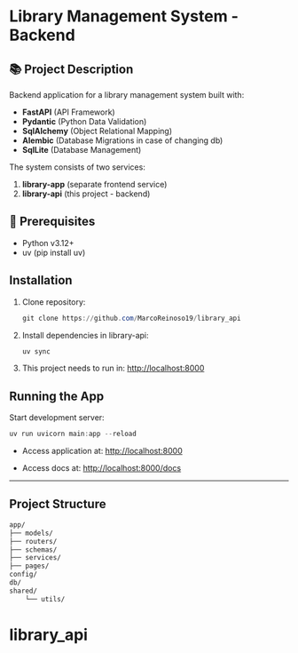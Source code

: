 # Library Management System - Backend

## 📚 Project Description

Backend application for a library management system built with:

- **FastAPI** (API Framework)
- **Pydantic** (Python Data Validation)
- **SqlAlchemy** (Object Relational Mapping)
- **Alembic** (Database Migrations in case of changing db)
- **SqlLite** (Database Management)

The system consists of two services:

1. **library-app** (separate frontend service)
2. **library-api** (this project - backend)

## 🚀 Prerequisites

- Python v3.12+
- uv (pip install uv)

## Installation

1. Clone repository:

   ```Powershell
   git clone https://github.com/MarcoReinoso19/library_api
   ```

2. Install dependencies in library-api:

   ```Powershell
   uv sync
   ```

3. This project needs to run in:
   <http://localhost:8000>

## Running the App

Start development server:

```Powershell
uv run uvicorn main:app --reload
```

- Access application at:
<http://localhost:8000>

- Access docs at:
<http://localhost:8000/docs>

---

## Project Structure

```md
app/
├── models/
├── routers/
├── schemas/
├── services/
├── pages/
config/
db/
shared/
    └── utils/
```
# library_api
